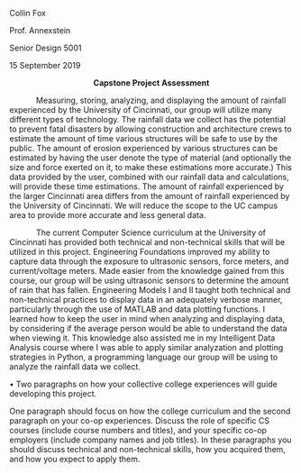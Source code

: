<p>Collin Fox</p>
<p>Prof. Annexstein</p>
<p>Senior Design 5001</p>
<p>15 September 2019</p>
<p align="center"><b>Capstone Project Assessment</b></p>

<p>&nbsp;&nbsp;&nbsp;&nbsp;&nbsp;&nbsp;&nbsp;&nbsp;&nbsp;&nbsp;&nbsp;&nbsp;Measuring, storing, analyzing, and displaying the amount of rainfall experienced by the University of Cincinnati, our group will utilize many different types of technology. The rainfall data we collect has the potential to prevent fatal disasters by allowing construction and architecture crews to estimate the amount of time various structures will be safe to use by the public. The amount of erosion experienced by various structures can be estimated by having the user denote the type of material (and optionally the size and force exerted on it, to make these estimations more accurate.) This data provided by the user, combined with our rainfall data and calculations, will provide these time estimations. The amount of rainfall experienced by the larger Cincinnati area differs from the amount of rainfall experienced by the University of Cincinnati. We will reduce the scope to the UC campus area to provide more accurate and less general data.</p>

<p>&nbsp;&nbsp;&nbsp;&nbsp;&nbsp;&nbsp;&nbsp;&nbsp;&nbsp;&nbsp;&nbsp;&nbsp;The current Computer Science curriculum at the University of Cincinnati has provided both technical and non-technical skills that will be utilized in this project. Engineering Foundations improved my ability to capture data through the exposure to ultrasonic sensors, force meters, and current/voltage meters. Made easier from the knowledge gained from this course, our group will be using ultrasonic sensors to determine the amount of rain that has fallen. Engineering Models I and II taught both technical and non-technical practices to display data in an adequately verbose manner, particularly through the use of MATLAB and data plotting functions. I learned how to keep the user in mind when analyzing and displaying data, by considering if the average person would be able to understand the data when viewing it. This knowledge also assisted me in my Intelligent Data Analysis course where I was able to apply similar analyzation and plotting strategies in Python, a programming language our group will be using to analyze the rainfall data we collect.</p>






• Two paragraphs on how your collective college experiences will guide developing this project.

One paragraph should focus on how the college curriculum and the second paragraph on your co-op experiences. Discuss the role of specific CS courses (include course numbers and titles), and your specific co-op employers (include company names and job titles). In these paragraphs you should discuss technical and non-technical skills, how you acquired them, and how you expect to apply them.


